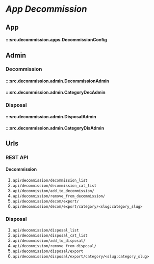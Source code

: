 # ***App Decommission***

## App
#### :::src.decommission.apps.DecommissionConfig

## Admin

### Decommission
#### :::src.decommission.admin.DecommissionAdmin
#### :::src.decommission.admin.CategoryDecAdmin

### Disposal
#### :::src.decommission.admin.DisposalAdmin
#### :::src.decommission.admin.CategoryDisAdmin

## Urls

### REST API
#### Decommission

1. ```api/decommission/decommission_list```
2. ```api/decommission/decommission_cat_list```
3. ```api/decommission/add_to_decommission/```
4. ```api/decommission/remove_from_decommission/```
5. ```api/decommission/decom/export/```
6. ```api/decommission/decom/export/category/<slug:category_slug>```

### Disposal

1. ```api/decommission/disposal_list```
2. ```api/decommission/disposal_cat_list```
3. ```api/decommission/add_to_disposal/```
4. ```api/decommission/remove_from_disposal/```
5. ```api/decommission/disposal/export```
6. ```api/decommission/disposal/export/category/<slug:category_slug>```
